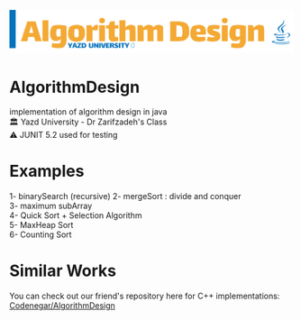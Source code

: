 ![alt text](https://raw.githubusercontent.com/AmirhosseinAzimyzadeh/AlgorithmDesign/master/Picture/Header.jpg)
# AlgorithmDesign
implementation of algorithm design in java <br>
🏛 Yazd University - Dr Zarifzadeh's Class <br>
⚠ JUNIT 5.2 used for testing
# Examples <br> 
1- binarySearch (recursive)
2- mergeSort : divide and conquer <br>
3- maximum subArray <br>
4- Quick Sort + Selection Algorithm <br>
5- MaxHeap Sort <br>
6- Counting Sort <br>
# Similar Works 
You can check out our friend's repository here for C++ implementations:<br>
<a href = "https://github.com/Codenegaar/AlgorithmDesignExamples/">Codenegar/AlgorithmDesign</a>
